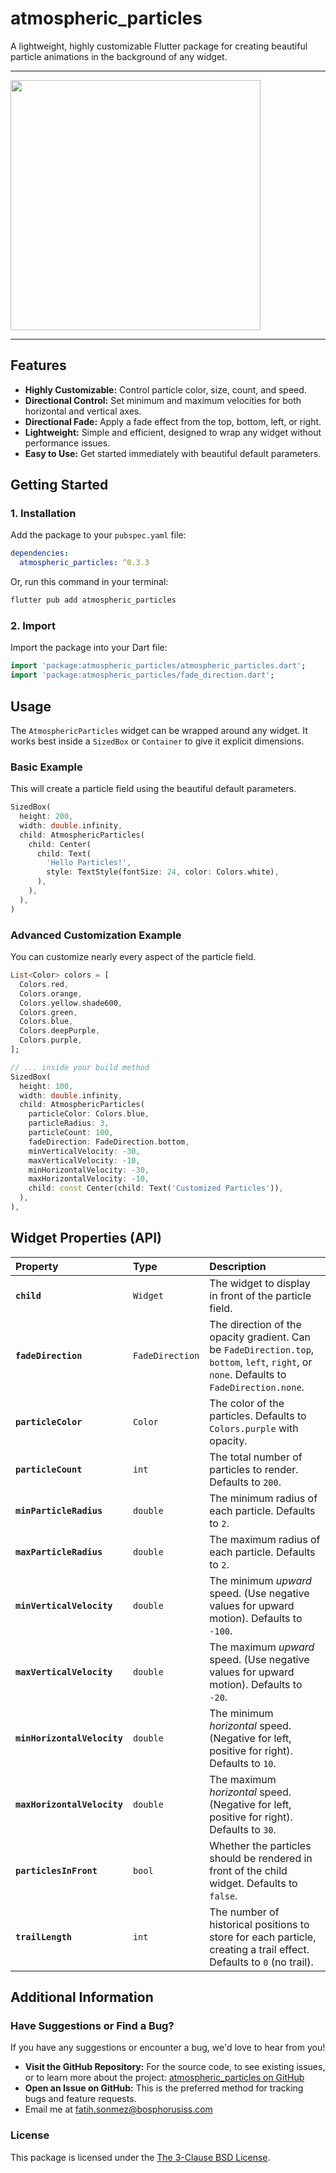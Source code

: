 
# atmospheric_particles

A lightweight, highly customizable Flutter package for creating beautiful particle animations in the background of any widget.

---

<p float="left">
<img src="https://media0.giphy.com/media/v1.Y2lkPTc5MGI3NjExaXZ5aWZtbTdwd21oY3ZnZ2UydWhlZXZvdXdmbXlkZGo1M283YmVnMSZlcD12MV9pbnRlcm5hbF9naWZfYnlfaWQmY3Q9Zw/eLGnnTMU3MKREaAkXD/giphy.gif" width="400" /> 
</p>

---

## Features

* **Highly Customizable:** Control particle color, size, count, and speed.
* **Directional Control:** Set minimum and maximum velocities for both horizontal and vertical axes.
* **Directional Fade:** Apply a fade effect from the top, bottom, left, or right.
* **Lightweight:** Simple and efficient, designed to wrap any widget without performance issues.
* **Easy to Use:** Get started immediately with beautiful default parameters.

## Getting Started

### 1. Installation

Add the package to your `pubspec.yaml` file:

```yaml
dependencies:
  atmospheric_particles: ^0.3.3
````

Or, run this command in your terminal:

```bash
flutter pub add atmospheric_particles
```

### 2\. Import

Import the package into your Dart file:

```dart
import 'package:atmospheric_particles/atmospheric_particles.dart';
import 'package:atmospheric_particles/fade_direction.dart';
```

## Usage

The `AtmosphericParticles` widget can be wrapped around any widget. It works best inside a `SizedBox` or `Container` to give it explicit dimensions.

### Basic Example

This will create a particle field using the beautiful default parameters.

```dart
SizedBox(
  height: 200,
  width: double.infinity,
  child: AtmosphericParticles(
    child: Center(
      child: Text(
        'Hello Particles!',
        style: TextStyle(fontSize: 24, color: Colors.white),
      ),
    ),
  ),
)
```

### Advanced Customization Example

You can customize nearly every aspect of the particle field.

```dart
List<Color> colors = [
  Colors.red,
  Colors.orange,
  Colors.yellow.shade600,
  Colors.green,
  Colors.blue,
  Colors.deepPurple,
  Colors.purple,
];

// ... inside your build method
SizedBox(
  height: 100,
  width: double.infinity,
  child: AtmosphericParticles(
    particleColor: Colors.blue,
    particleRadius: 3,
    particleCount: 100,
    fadeDirection: FadeDirection.bottom,
    minVerticalVelocity: -30,
    maxVerticalVelocity: -10,
    minHorizontalVelocity: -30,
    maxHorizontalVelocity: -10,
    child: const Center(child: Text('Customized Particles')),
  ),
),
```

## Widget Properties (API)

| Property | Type | Description |
| :--- | :--- | :--- |
| **`child`** | `Widget` | The widget to display in front of the particle field. |
| **`fadeDirection`** | `FadeDirection` | The direction of the opacity gradient. Can be `FadeDirection.top`, `bottom`, `left`, `right`, or `none`. Defaults to `FadeDirection.none`. |
| **`particleColor`** | `Color` | The color of the particles. Defaults to `Colors.purple` with opacity. |
| **`particleCount`** | `int` | The total number of particles to render. Defaults to `200`. |
| **`minParticleRadius`** | `double` | The minimum radius of each particle. Defaults to `2`. |
| **`maxParticleRadius`** | `double` | The maximum radius of each particle. Defaults to `2`. |
| **`minVerticalVelocity`** | `double` | The minimum *upward* speed. (Use negative values for upward motion). Defaults to `-100`. |
| **`maxVerticalVelocity`** | `double` | The maximum *upward* speed. (Use negative values for upward motion). Defaults to `-20`. |
| **`minHorizontalVelocity`** | `double` | The minimum *horizontal* speed. (Negative for left, positive for right). Defaults to `10`. |
| **`maxHorizontalVelocity`** | `double` | The maximum *horizontal* speed. (Negative for left, positive for right). Defaults to `30`. |
| **`particlesInFront`** | `bool` | Whether the particles should be rendered in front of the child widget. Defaults to `false`. |
| **`trailLength`** | `int` | The number of historical positions to store for each particle, creating a trail effect. Defaults to `0` (no trail). |

## Additional Information

### Have Suggestions or Find a Bug?

If you have any suggestions or encounter a bug, we'd love to hear from you!

  * **Visit the GitHub Repository:** For the source code, to see existing issues, or to learn more about the project: [atmospheric\_particles on GitHub](https://github.com/fatihsonmez/atmospheric_particles)
  * **Open an Issue on GitHub:** This is the preferred method for tracking bugs and feature requests.
  * Email me at fatih.sonmez@bosphorusiss.com

### License

This package is licensed under the [The 3-Clause BSD License](https://opensource.org/license/BSD-3-Clause).

